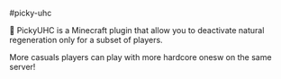 #picky-uhc

:apple: PickyUHC is a Minecraft plugin that allow you to deactivate natural regeneration only for a subset of players.

More casuals players can play with more hardcore onesw on the same server!